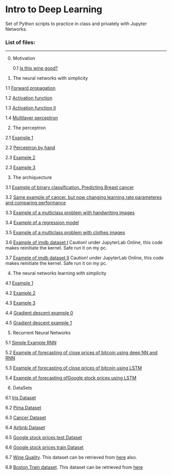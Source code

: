 # Intro to Deep Learning

Set of Python scripts to practice in class and privately with Jupyter Networks.



### List of files:
---
0. Motivation
   
    0.1 [Is this wine good?](https://github.com/MAValle/deepLearning_intro_course/blob/main/DL_motivation_example.ipynb)

   

2. The neural networks with simplicity

  1.1 [Forward propagation](https://nbviewer.jupyter.org/github/MAValle/deepLearning_intro_course/blob/main/1_forward_prop_example.ipynb)

  1.2 [Activation function](https://nbviewer.jupyter.org/github/MAValle/deepLearning_intro_course/blob/main/2_activation_func_example.ipynb)

  1.3 [Activation function II](https://nbviewer.jupyter.org/github/MAValle/deepLearning_intro_course/blob/main/3_activation_func_muchas_example.ipynb)

  1.4 [Multilayer perceptron](https://nbviewer.jupyter.org/github/MAValle/deepLearning_intro_course/blob/main/4_multilayer_example.ipynb)
  
  
  

2. The perceptron

  2.1 [Example 1](https://nbviewer.jupyter.org/github/MAValle/deepLearning_intro_course/blob/main/model_perceptron1.ipynb)

  2.2 [Perceptron by hand](https://nbviewer.org/github/MAValle/deepLearning_intro_course/blob/main/model_perceptron_byhand.ipynb)

  2.3 [Example 2](https://nbviewer.jupyter.org/github/MAValle/deepLearning_intro_course/blob/main/model_perceptron2.ipynb)

  2.3 [Example 3](https://nbviewer.jupyter.org/github/MAValle/deepLearning_intro_course/blob/main/model_perceptron3.ipynb)




3. The archiquecture

  3.1 [Example of binary classification. Predicting Breast cancer](https://nbviewer.jupyter.org/github/MAValle/deepLearning_intro_course/blob/main/nn_cancer_datasetbinaryclass_example.ipynb)

  3.2 [Same example of cancer, but now changing learning rate parameteres and comparing performance](https://nbviewer.jupyter.org/github/MAValle/deepLearning_intro_course/blob/main/nn_cancer_datasetbinaryclass_example2.ipynb)

  3.3 [Example of a multiclass problem with handwriting images](https://nbviewer.jupyter.org/github/MAValle/deepLearning_intro_course/blob/main/nn_handnumbers_dataset_example.ipynb)

  3.4 [Example of a regression model](https://nbviewer.jupyter.org/github/MAValle/deepLearning_intro_course/blob/main/nn_airbnb_datasets_example.ipynb)

  3.5 [Example of a multiclass problem with clothes images](https://nbviewer.jupyter.org/github/MAValle/deepLearning_intro_course/blob/main/nn_fashion_dataset_example.ipynb)

  3.6 [Example of imdb dataset I](https://nbviewer.jupyter.org/github/MAValle/deepLearning_intro_course/blob/main/nn_imdb_dataset_complete.ipynb) Caution! under JupyterLab Online, this code makes reinitiate the kernel. Safe run it on my pc.

  3.7 [Example of imdb dataset II](https://github.com/MAValle/deepLearning_intro_course/blob/main/nn_imbd_dataset_example.ipynb) Caution! under JupyterLab Online, this code makes reinitiate the kernel. Safe run it on my pc.




4. The neural networks learning with simplicity

  4.1 [Example 1](https://nbviewer.jupyter.org/github/MAValle/deepLearning_intro_course/blob/main/1_learning_example1.ipynb)

  4.2 [Example 2](https://nbviewer.jupyter.org/github/MAValle/deepLearning_intro_course/blob/main/2_learning_example.ipynb)

  4.3 [Example 3](https://nbviewer.jupyter.org/github/MAValle/deepLearning_intro_course/blob/main/3_learning_example.ipynb)

  4.4 [Gradient descent example 0](https://nbviewer.org/github/MAValle/deepLearning_intro_course/blob/main/23_gradient_descent_example0.ipynb)

  4.5 [Gradient descent example 1](https://github.com/MAValle/deepLearning_intro_course/blob/main/23_gradient_descent_example1.ipynb)




5. Recurrent Neural Networks

  5.1 [Simple Example RNN](https://github.com/MAValle/deepLearning_intro_course/blob/main/rnn_example_basico.ipynb)

  5.2 [Example of forecasting of close prices of bitcoin using deep NN and RNN](https://nbviewer.jupyter.org/github/MAValle/deepLearning_intro_course/blob/main/1_continue_bitcoin_rnn_example.ipynb)

  5.3 [Example of forecasting of close prices of bitcoin using LSTM](https://nbviewer.jupyter.org/github/MAValle/deepLearning_intro_course/blob/main/1_continue_bitcoin_lstm_example.ipynb)

  5.4 [Example of forecasting ofGoogle stock prices using LSTM](https://nbviewer.jupyter.org/github/MAValle/deepLearning_intro_course/blob/main/2_google_lstm_example.ipynb)
  
  


6. DataSets

  6.1 [Iris Dataset](https://github.com/MAValle/deepLearning_intro_course/blob/main/Iris.csv)
  
  6.2 [Pima Dataset](https://github.com/MAValle/deepLearning_intro_course/blob/main/pima_dataset.csv)

  6.3 [Cancer Dataset](https://github.com/MAValle/deepLearning_intro_course/blob/main/cancer.csv)

  6.4 [Airbnb Dataset](https://github.com/MAValle/deepLearning_intro_course/blob/main/airbnb_short.csv)
  
  6.5 [Google stock prices test Dataset](https://github.com/MAValle/deepLearning_intro_course/blob/main/Google_Stock_Price_Test.csv)
  
  6.6 [Google stock prices train Dataset](https://github.com/MAValle/deepLearning_intro_course/blob/main/Google_Stock_Price_Train.csv)

  6.7 [Wine Quality](https://github.com/MAValle/deepLearning_intro_course/blob/main/winequality_red.csv). This dataset can be retrieved from [here](https://www.kaggle.com/datasets/rajyellow46/wine-quality?resource=download) also. 

  6.8 [Boston Train dataset](  https://github.com/MAValle/deepLearning_intro_course/blob/main/boston_train.csv). This dataset can be retrieved from [here](https://www.kaggle.com/competitions/boston-housing/data?select=train.csv)
